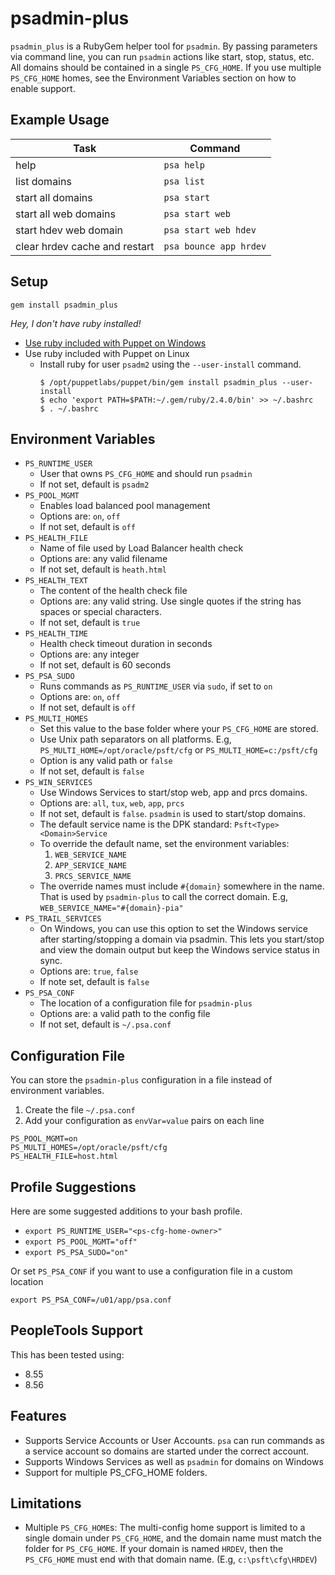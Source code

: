 # psadmin-plus 

`psadmin_plus` is a RubyGem helper tool for `psadmin`. By passing parameters via command line, you can run `psadmin` actions like start, stop, status, etc. All domains should be contained in a single `PS_CFG_HOME`. If you use multiple `PS_CFG_HOME` homes, see the Environment Variables section on how to enable support.

## Example Usage

| Task                          | Command                |
| ----------------------------- | ---------------------- |
| help                          | `psa help`             |
| list domains                  | `psa list`             |
| start all domains             | `psa start`            |
| start all web domains         | `psa start web`        |
| start hdev web domain         | `psa start web hdev`   |
| clear hrdev cache and restart | `psa bounce app hrdev` |

## Setup

`gem install psadmin_plus`

*Hey, I don't have ruby installed!*

* [Use ruby included with Puppet on Windows](https://gist.github.com/iversond/e56e608cf8fa65f7160416f4c434da57#file-enableRubyGems-ps1)
* Use ruby included with Puppet on Linux
    * Install ruby for user `psadm2` using the `--user-install` command.
        ```
        $ /opt/puppetlabs/puppet/bin/gem install psadmin_plus --user-install
        $ echo 'export PATH=$PATH:~/.gem/ruby/2.4.0/bin' >> ~/.bashrc
        $ . ~/.bashrc
        ```

## Environment Variables

* `PS_RUNTIME_USER`
    * User that owns `PS_CFG_HOME` and should run `psadmin`
    * If not set, default is `psadm2`
* `PS_POOL_MGMT`
    * Enables load balanced pool management
    * Options are: `on`, `off`
    * If not set, default is `off`
* `PS_HEALTH_FILE`
    * Name of file used by Load Balancer health check
    * Options are: any valid filename
    * If not set, default is `heath.html`
* `PS_HEALTH_TEXT`
    * The content of the health check file
    * Options are: any valid string. Use single quotes if the string has spaces or special characters.
    * If not set, default is `true`
* `PS_HEALTH_TIME`
    * Health check timeout duration in seconds
    * Options are: any integer
    * If not set, default is 60 seconds
* `PS_PSA_SUDO`
    * Runs commands as `PS_RUNTIME_USER` via `sudo`, if set to `on`
    * Options are: `on`, `off`
    * If not set, default is `off`
* `PS_MULTI_HOMES`
    * Set this value to the base folder where your `PS_CFG_HOME` are stored. 
    * Use Unix path separators on all platforms. E.g, `PS_MULTI_HOME=/opt/oracle/psft/cfg` or `PS_MULTI_HOME=c:/psft/cfg`
    * Option is any valid path or `false`
    * If not set, default is `false`
* `PS_WIN_SERVICES`
    * Use Windows Services to start/stop web, app and prcs domains.
    * Options are: `all`, `tux`, `web`, `app`, `prcs`
    * If not set, default is `false`. `psadmin` is used to start/stop domains.
    * The default service name is the DPK standard: `Psft<Type><Domain>Service`
    * To override the default name, set the environment variables:
        1. `WEB_SERVICE_NAME`
        1. `APP_SERVICE_NAME`
        1. `PRCS_SERVICE_NAME`
    * The override names must include `#{domain}` somewhere in the name. That is used by `psadmin-plus` to call the correct domain. E.g, `WEB_SERVICE_NAME="#{domain}-pia"`
* `PS_TRAIL_SERVICES`
    * On Windows, you can use this option to set the Windows service after starting/stopping a domain via psadmin. This lets you start/stop and view the domain output but keep the Windows service status in sync.
    * Options are: `true`, `false`
    * If note set, default is `false`
* `PS_PSA_CONF`
    * The location of a configuration file for `psadmin-plus`
    * Options are: a valid path to the config file
    * If not set, default is `~/.psa.conf`

## Configuration File

You can store the `psadmin-plus` configuration in a file instead of environment variables. 

1. Create the file `~/.psa.conf`
1. Add your configuration as `envVar=value` pairs on each line 

```
PS_POOL_MGMT=on
PS_MULTI_HOMES=/opt/oracle/psft/cfg
PS_HEALTH_FILE=host.html
```

## Profile Suggestions

Here are some suggested additions to your bash profile.

* `export PS_RUNTIME_USER="<ps-cfg-home-owner>"`
* `export PS_POOL_MGMT="off"`
* `export PS_PSA_SUDO="on"`

Or set `PS_PSA_CONF` if you want to use a configuration file in a custom location

`export PS_PSA_CONF=/u01/app/psa.conf`

## PeopleTools Support

This has been tested using:

* 8.55
* 8.56

## Features

* Supports Service Accounts or User Accounts. `psa` can run commands as a service account so domains are started under the correct account.
* Supports Windows Services as well as `psadmin` for domains on Windows
* Support for multiple PS_CFG_HOME folders.

## Limitations

* Multiple `PS_CFG_HOME`s: The multi-config home support is limited to a single domain under `PS_CFG_HOME`, and the domain name must match the folder for `PS_CFG_HOME`. If your domain is named `HRDEV`, then the `PS_CFG_HOME` must end with that domain name. (E.g, `c:\psft\cfg\HRDEV`)

